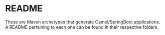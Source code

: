 # README #

These are Maven archetypes that generate Camel/SpringBoot applications. A README pertaining to each one can be found in their respective folders.